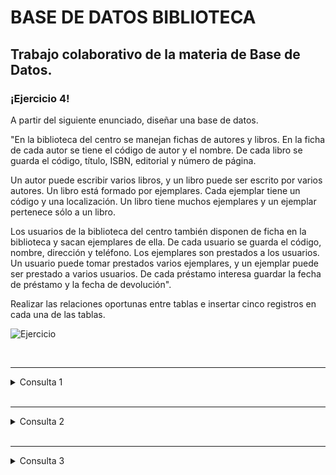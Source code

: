 # BASE DE DATOS BIBLIOTECA
Trabajo colaborativo de la materia de Base de Datos.
---

<p>

### ¡Ejercicio 4!

A partir del siguiente enunciado, diseñar una base de datos.

"En la biblioteca del centro se manejan fichas de autores y libros. En la ficha de cada autor se tiene el código de autor y el nombre. De cada libro se guarda el código, título, ISBN, editorial y número de página. 

Un autor puede escribir varios libros, y un libro puede ser escrito por varios autores. Un libro está formado por ejemplares. Cada ejemplar tiene un código y una localización. Un libro tiene muchos ejemplares y un ejemplar pertenece sólo a un libro.

Los usuarios de la biblioteca del centro también disponen de ficha en la biblioteca y sacan ejemplares de ella. De cada usuario se guarda el código, nombre, dirección y teléfono. Los ejemplares son prestados a los usuarios. Un usuario puede tomar prestados varios ejemplares, y un ejemplar puede ser prestado a varios usuarios. De cada préstamo interesa guardar la fecha de préstamo y la fecha de devolución".

Realizar las relaciones oportunas entre tablas e insertar cinco registros en cada una de las tablas.

<div>
  <img src="https://github.com/santander123/SQL_UNIVERSITY/blob/develop/02.%20Proyecto_Biblioteca/images/ejercicio.png" alt="Ejercicio">
</div>

</p>

<br>

---
<details><summary>Consulta 1</summary>
<p>

#### Obtener el nombre del usuario que presto más libros, y la cantidad de veces que presto un libro!

```SQL
  select nombre, count(p.idPrestar) as 'Cantidad de veces que presto un libro'
  from usuarios u join prestar p on(u.idUsuario =p.idUsuario)
  group by p.idUsuario
  order by count(p.idPrestar) desc
  limit 1;
```

<div>
  <img src="https://github.com/santander123/SQL_UNIVERSITY/blob/develop/02.%20Proyecto_Biblioteca/images/Consulta1.png" alt="Consulta 1">
</div>

</p>
</details>

<br>

---
<details><summary>Consulta 2</summary>
<p>

#### Obtener el nombre del usuario que presto más libros, y la cantidad de veces que presto un libro!

```SQL
  select nombre, count(p.idPrestar) as 'Cantidad de veces que presto un libro'
  from usuarios u join prestar p on(u.idUsuario =p.idUsuario)
  group by p.idUsuario
  order by count(p.idPrestar) desc
  limit 1;
```

<div>
  <img src="https://github.com/santander123/SQL_UNIVERSITY/blob/main/01.%20Proyecto_Tienda/Images/Consulta%201.png" alt="Consulta 1">
</div>

</p>
</details>

<br>

---
<details><summary>Consulta 3</summary>
<p>

#### Obtener el nombre del usuario que presto más libros, y la cantidad de veces que presto un libro!

```SQL
  select nombre, count(p.idPrestar) as 'Cantidad de veces que presto un libro'
  from usuarios u join prestar p on(u.idUsuario =p.idUsuario)
  group by p.idUsuario
  order by count(p.idPrestar) desc
  limit 1;
```

<div>
  <img src="https://github.com/santander123/SQL_UNIVERSITY/blob/main/01.%20Proyecto_Tienda/Images/Consulta%201.png" alt="Consulta 1">
</div>

</p>
</details>
